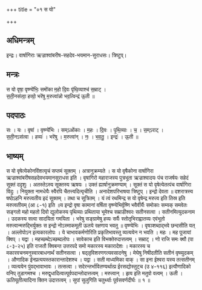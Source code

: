 +++
title = "०१ स यो"

+++
## अधिमन्त्रम्
इन्द्रः। वार्षागिराः ऋज्राश्वांबरीष-सहदेव-भयमान-सुराधसः। त्रिष्टुप्।

## मन्त्रः
स यो वृषा॒ वृष्ण्ये॑भिः॒ समो॑का म॒हो दि॒वः पृ॑थि॒व्याश्च॑ स॒म्राट् ।  
स॒ती॒नस॑त्वा॒ हव्यो॒ भरे॑षु म॒रुत्वा॑न्नो भव॒त्विन्द्र॑ ऊ॒ती ॥

## पदपाठः
सः । यः । वृषा॑ । वृष्ण्ये॑भिः । सम्ऽओ॑काः । म॒हः । दि॒वः । पृ॒थि॒व्याः । च॒ । स॒म्ऽराट् ।  
स॒ती॒नऽस॑त्वा । हव्यः॑ । भरे॑षु । म॒रुत्वा॑न् । नः॒ । भ॒व॒तु॒ । इन्द्रः॑ । ऊ॒ती ॥

## भाष्यम्
स यो वृषेत्येकोनविंशत्यृचं सप्तमं सूक्तम् । अत्रानुक्रम्यते । स यो वृषैकोना वार्षागिरा ऋज्राश्वांबरीषसहदेवभयमानसुराधस इति । वृषागिरो महाराजस्य पुत्रभूता ऋज्राश्वादयः पंच राजर्षयः सहेदं सूक्तं ददृशुः । अतस्तेऽस्य सूक्तस्य ऋषयः । उक्तं ह्यार्षानुक्रमण्याम् । सूक्तं स यो वृषेत्येतत्पंच वार्षागिरा विदुः । नियुक्ता नामधेयैः स्वैरपि चैतत्त्यदित्यृचीति । अनादेशपरिभाषया त्रिष्टुप् । इन्द्रो देवता ॥ दशरात्रस्य षष्ठेऽहनि मरुत्वतीय इदं सूक्तम् । तथा च सूत्रितम् । यं त्वं रथमिन्द्र स यो वृषेन्द्र मरुत्व इति तिस्र इति मरुत्वतीयम् (आ ८-१) इति ॥य इन्द्रो वृषा कामानां वर्षिता वृष्ण्येभिर्वृष्णि भवैर्वीर्यैः समोकाः सम्यक् समवेतः सङ्गतो महो महतो दिवो द्युलोकस्य पृथिव्याः प्रथिताया भूमेश्च सम्राडीश्वरः सतीनसत्वा । सतीनमित्युदकनाम । उदकस्य सत्वा सादयिता गमयिता । भरेषु सङ्ग्रामेषु हव्यः सर्वैः स्तोतृभिराह्वातव्यः एवंभूतो मरुत्वान्मरुद्भिर्युक्तः स इन्द्रो नोऽस्माकमूती ऊतये रक्षणाय भवतु ॥ वृष्ण्येभिः । वृषञ्शब्दाद्भवे छन्दसीति यत् । अल्लोपोऽन इत्यकारलोपः । ये चाभावकर्मणोरिति प्रकृतिभावस्तु व्यत्ययेन न भवति । महः । मह पूजायां क्विप् । यद्वा । महच्छब्देऽच्छब्दलोपः । सावेकाच इति विभक्तेरुदात्तत्वम् । सम्राट् । णो राजि समः क्वौ (पा ८-३-२५) इति राजतौ क्विबन्त उत्तरपदे समो मकारस्य मकारादेशः । मकारस्य च मकारवचनमनुस्वारबाधनार्थं सतीनसत्वा । षद्लृविशरणगत्यवसादनेषु । मेघेषु निषीदतीति सतीनं वृष्व्युदकम् । औणादिक ईनप्रत्ययस्तकारान्तादेशश्च । यद्वा । सती माध्यमिका वाक् । सा इना ईश्वरा यस्य तत्सतीनम् । व्यत्ययेन पुंवद्भावाभावः । तत्सत्वा । सदेरन्तर्भावितण्यर्थात्प्र ईरसद्योस्तुट्च (उ ४-११६) इत्यौणादिको वनिप् तुडागमश्च । मरुद्वृधादित्वात्पूर्वपदान्तोदात्तत्वम् । मरुत्वान् । झय इति मतुपो वत्वम् । ऊती । ऊतियूतीत्यादिना क्तिन उदात्तत्वम् । सुपां सुलुगिति चतुर्थ्याः पूर्वसवर्णदीर्घः ॥ १ ॥